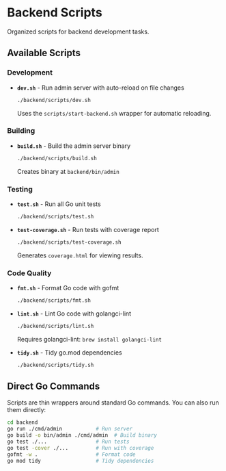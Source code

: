# Backend Scripts

Organized scripts for backend development tasks.

## Available Scripts

### Development

- **`dev.sh`** - Run admin server with auto-reload on file changes

  ```bash
  ./backend/scripts/dev.sh
  ```

  Uses the `scripts/start-backend.sh` wrapper for automatic reloading.

### Building

- **`build.sh`** - Build the admin server binary

  ```bash
  ./backend/scripts/build.sh
  ```

  Creates binary at `backend/bin/admin`

### Testing

- **`test.sh`** - Run all Go unit tests

  ```bash
  ./backend/scripts/test.sh
  ```

- **`test-coverage.sh`** - Run tests with coverage report

  ```bash
  ./backend/scripts/test-coverage.sh
  ```

  Generates `coverage.html` for viewing results.

### Code Quality

- **`fmt.sh`** - Format Go code with gofmt

  ```bash
  ./backend/scripts/fmt.sh
  ```

- **`lint.sh`** - Lint Go code with golangci-lint

  ```bash
  ./backend/scripts/lint.sh
  ```

  Requires golangci-lint: `brew install golangci-lint`

- **`tidy.sh`** - Tidy go.mod dependencies

  ```bash
  ./backend/scripts/tidy.sh
  ```

## Direct Go Commands

Scripts are thin wrappers around standard Go commands. You can also run them directly:

```bash
cd backend
go run ./cmd/admin           # Run server
go build -o bin/admin ./cmd/admin  # Build binary
go test ./...                # Run tests
go test -cover ./...         # Run with coverage
gofmt -w .                   # Format code
go mod tidy                  # Tidy dependencies
```
